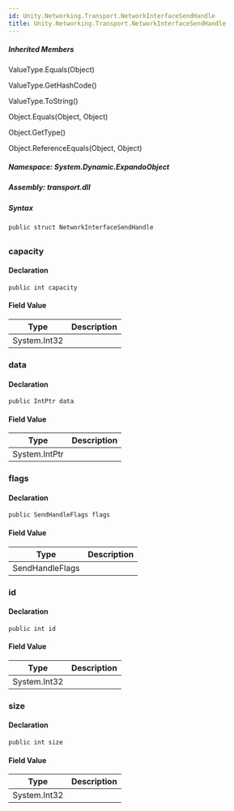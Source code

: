 ```yaml
---  
id: Unity.Networking.Transport.NetworkInterfaceSendHandle  
title: Unity.Networking.Transport.NetworkInterfaceSendHandle  
---
```


<div class="markdown level0 summary">

</div>

<div class="markdown level0 conceptual">

</div>

<div class="inheritedMembers">

##### Inherited Members

<div>

ValueType.Equals(Object)

</div>

<div>

ValueType.GetHashCode()

</div>

<div>

ValueType.ToString()

</div>

<div>

Object.Equals(Object, Object)

</div>

<div>

Object.GetType()

</div>

<div>

Object.ReferenceEquals(Object, Object)

</div>

</div>

##### **Namespace**: System.Dynamic.ExpandoObject

##### **Assembly**: transport.dll

##### Syntax

``` lang-csharp
public struct NetworkInterfaceSendHandle
```

## 

### capacity

<div class="markdown level1 summary">

</div>

<div class="markdown level1 conceptual">

</div>

#### Declaration

``` lang-csharp
public int capacity
```

#### Field Value

| Type         | Description |
|--------------|-------------|
| System.Int32 |             |

### data

<div class="markdown level1 summary">

</div>

<div class="markdown level1 conceptual">

</div>

#### Declaration

``` lang-csharp
public IntPtr data
```

#### Field Value

| Type          | Description |
|---------------|-------------|
| System.IntPtr |             |

### flags

<div class="markdown level1 summary">

</div>

<div class="markdown level1 conceptual">

</div>

#### Declaration

``` lang-csharp
public SendHandleFlags flags
```

#### Field Value

| Type            | Description |
|-----------------|-------------|
| SendHandleFlags |             |

### id

<div class="markdown level1 summary">

</div>

<div class="markdown level1 conceptual">

</div>

#### Declaration

``` lang-csharp
public int id
```

#### Field Value

| Type         | Description |
|--------------|-------------|
| System.Int32 |             |

### size

<div class="markdown level1 summary">

</div>

<div class="markdown level1 conceptual">

</div>

#### Declaration

``` lang-csharp
public int size
```

#### Field Value

| Type         | Description |
|--------------|-------------|
| System.Int32 |             |
